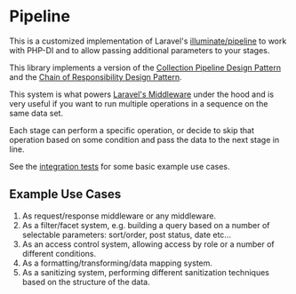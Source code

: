 # Pipeline

This is a customized implementation of Laravel's [illuminate/pipeline](https://github.com/illuminate/pipeline) to work with PHP-DI and to allow passing additional parameters to your stages.

This library implements a version of the [Collection Pipeline Design Pattern](https://martinfowler.com/articles/collection-pipeline/) and the [Chain of Responsibility Design Pattern](https://refactoring.guru/design-patterns/chain-of-responsibility). 

This system is what powers [Laravel's Middleware](https://laravel.com/docs/8.x/middleware) under the hood and is very useful if you want to run multiple operations in a sequence on the same data set.

Each stage can perform a specific operation, or decide to skip that operation based on some condition and pass the data to the next stage in line.

See the [integration tests](https://github.com/moderntribe/tribe-libs/blob/master/tests/integration/Tribe/Libs/Pipeline/PipelineTest.php) for some basic example use cases.

## Example Use Cases

1. As request/response middleware or any middleware.
2. As a filter/facet system, e.g. building a query based on a number of selectable parameters: sort/order, post status, date etc...
3. As an access control system, allowing access by role or a number of different conditions.
4. As a formatting/transforming/data mapping system.
5. As a sanitizing system, performing different sanitization techniques based on the structure of the data.
